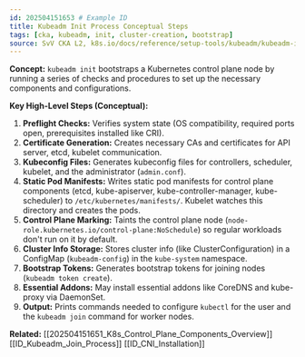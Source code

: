 ```yaml
---
id: 202504151653 # Example ID
title: Kubeadm Init Process Conceptual Steps
tags: [cka, kubeadm, init, cluster-creation, bootstrap]
source: SvV CKA L2, k8s.io/docs/reference/setup-tools/kubeadm/kubeadm-init/
---
```

**Concept:** `kubeadm init` bootstraps a Kubernetes control plane node by running a series of checks and procedures to set up the necessary components and configurations.

**Key High-Level Steps (Conceptual):**
1.  **Preflight Checks:** Verifies system state (OS compatibility, required ports open, prerequisites installed like CRI).
2.  **Certificate Generation:** Creates necessary CAs and certificates for API server, etcd, kubelet communication.
3.  **Kubeconfig Files:** Generates kubeconfig files for controllers, scheduler, kubelet, and the administrator (`admin.conf`).
4.  **Static Pod Manifests:** Writes static pod manifests for control plane components (etcd, kube-apiserver, kube-controller-manager, kube-scheduler) to `/etc/kubernetes/manifests/`. Kubelet watches this directory and creates the pods.
5.  **Control Plane Marking:** Taints the control plane node (`node-role.kubernetes.io/control-plane:NoSchedule`) so regular workloads don't run on it by default.
6.  **Cluster Info Storage:** Stores cluster info (like ClusterConfiguration) in a ConfigMap (`kubeadm-config`) in the `kube-system` namespace.
7.  **Bootstrap Tokens:** Generates bootstrap tokens for joining nodes (`kubeadm token create`).
8.  **Essential Addons:** May install essential addons like CoreDNS and kube-proxy via DaemonSet.
9.  **Output:** Prints commands needed to configure `kubectl` for the user and the `kubeadm join` command for worker nodes.

**Related:** [[202504151651_K8s_Control_Plane_Components_Overview]] [[ID_Kubeadm_Join_Process]] [[ID_CNI_Installation]]
